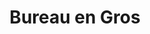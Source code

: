---
title: "Bureau en Gros"
url: /montreal/bureau-en-gros-rue-notre-dame-ouest/
shop: office supplies
---